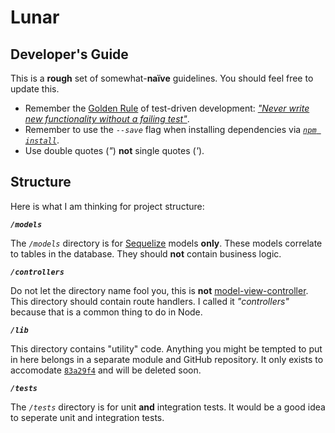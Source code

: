 # Lunar

## Developer's Guide

This is a **rough** set of somewhat-**naïve** guidelines. You should feel free to update this.

- Remember the [Golden Rule](https://en.wikipedia.org/wiki/Golden_Rule) of test-driven development: [*"Never write new functionality without a failing test"*](http://www.amazon.co.uk/Growing-Object-Oriented-Software-Guided-Signature/dp/0321503627).  
- Remember to use the _`--save`_ flag when installing dependencies via [_`npm install`_](https://docs.npmjs.com/cli/install).
- Use double quotes (*"*) **not** single quotes (*'*).


## Structure

Here is what I am thinking for project structure:

**_`/models`_**

The _`/models`_ directory is for [Sequelize](http://docs.sequelizejs.com/en/latest/) models **only**. These models correlate to tables in the database. They should **not** contain business logic.

**_`/controllers`_**

Do not let the directory name fool you, this is **not** [model-view-controller](https://en.wikipedia.org/wiki/Model%E2%80%93view%E2%80%93controller).  This directory should contain route handlers. I called it _"controllers"_ because that is a common thing to do in Node.

**_`/lib`_**

This directory contains "utility" code. Anything you might be tempted to put in here belongs in a separate module and GitHub repository.  It only exists to accomodate [`83a29f4`](https://gitlab.com/booker/Lunar/commit/83a29f434fdf85d89107448d9e21c4cba038cb5c) and will be deleted soon.

**_`/tests`_**

The _`/tests`_ directory is for unit **and** integration tests. It would be a good idea to seperate unit and integration tests.

